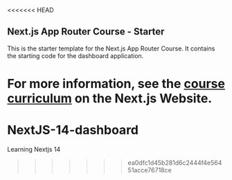 <<<<<<< HEAD
## Next.js App Router Course - Starter

This is the starter template for the Next.js App Router Course. It contains the starting code for the dashboard application.

For more information, see the [course curriculum](https://nextjs.org/learn) on the Next.js Website.
=======
# NextJS-14-dashboard
Learning Nextjs 14 
>>>>>>> ea0dfc1d45b281d6c2444f4e56451acce76718ce
